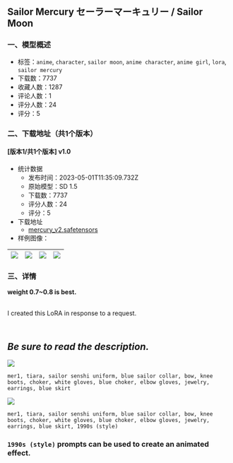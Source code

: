 ## Sailor Mercury セーラーマーキュリー / Sailor Moon
### 一、模型概述

- 标签：`anime`, `character`, `sailor moon`, `anime character`, `anime girl`, `lora`, `sailor mercury`
- 下载数：7737
- 收藏人数：1287
- 评论人数：1
- 评分人数：24
- 评分：5

### 二、下载地址（共1个版本）

#### [版本1/共1个版本] v1.0

- 统计数据
  - 发布时间：2023-05-01T11:35:09.732Z
  - 原始模型：SD 1.5
  - 下载数：7737
  - 评分人数：24
  - 评分：5
- 下载地址
  - [mercury_v2.safetensors](https://civitai.com/api/download/models/59697)
- 样例图像：

| <img src="https://image.civitai.com/xG1nkqKTMzGDvpLrqFT7WA/60e40299-2552-4362-78cc-06e59438f700/width=450/651285.jpeg" /> | <img src="https://image.civitai.com/xG1nkqKTMzGDvpLrqFT7WA/8699de18-bfd4-4ce7-e58c-fd5e8a1e9c00/width=450/651228.jpeg" /> | <img src="https://image.civitai.com/xG1nkqKTMzGDvpLrqFT7WA/c7989d8d-1b91-4df8-3def-31907c9c9e00/width=450/651232.jpeg" /> | <img src="https://image.civitai.com/xG1nkqKTMzGDvpLrqFT7WA/e738f76e-5a37-4238-bb93-4c2b93a05400/width=450/651226.jpeg" /> |
| ---- | ---- | ---- | ---- |


### 三、详情
<p><strong>weight 0.7~0.8 is best.</strong></p><p><br />I created this LoRA in response to a request.</p><h2><br /><em>Be sure to read the description.</em></h2><p></p><img src="https://imagecache.civitai.com/xG1nkqKTMzGDvpLrqFT7WA/da55394f-5de3-4fb3-2596-2731c87a0400/width=525/da55394f-5de3-4fb3-2596-2731c87a0400.jpeg" /><p><code>mer1, tiara, sailor senshi uniform, blue sailor collar, bow, knee boots, choker, white gloves, blue choker, elbow gloves, jewelry, earrings, blue skirt</code></p><p></p><img src="https://imagecache.civitai.com/xG1nkqKTMzGDvpLrqFT7WA/fd1c4516-5365-4fda-0e5e-3175825a6500/width=525/fd1c4516-5365-4fda-0e5e-3175825a6500.jpeg" /><p><code>mer1, tiara, sailor senshi uniform, blue sailor collar, bow, knee boots, choker, white gloves, blue choker, elbow gloves, jewelry, earrings, blue skirt, 1990s (style)</code></p><p></p><h3><code>1990s (style)</code> prompts can be used to create an animated effect.</h3>